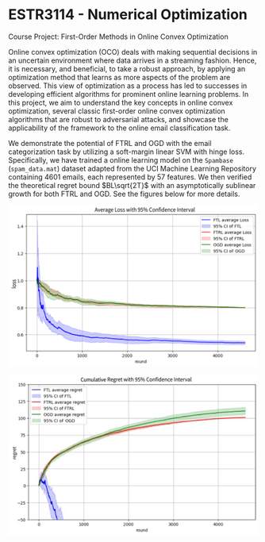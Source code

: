 # ESTR3114 - Numerical Optimization

Course Project: First-Order Methods in Online Convex Optimization

Online convex optimization (OCO) deals with making sequential decisions in an uncertain
environment where data arrives in a streaming fashion. Hence, it is necessary, and
beneficial, to take a robust approach, by applying an optimization method that
learns as more aspects of the problem are observed. This view of optimization as a
process has led to successes in developing efficient algorithms for prominent online
learning problems. In this project, we aim to understand the key concepts in online convex
optimization, several classic first-order online convex optimization algorithms that
are robust to adversarial attacks, and showcase the applicability of the framework
to the online email classification task.

We demonstrate the potential of FTRL and OGD with the email categorization task by utilizing
a soft-margin linear SVM with hinge loss. Specifically, we have trained a online learning model 
on the ``Spambase`` (``spam_data.mat``) dataset adapted from the UCI Machine Learning Repository 
containing 4601 emails, each represented by 57 features. We then verified the theoretical regret bound
$BL\sqrt{2T}$ with an asymptotically sublinear growth for both FTRL and OGD. See the figures below for
more details.

![](LossAvgF.png)

![](regretAvgF.png)
